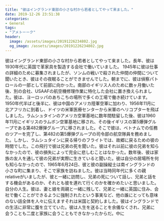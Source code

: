 ```yaml
---
title: "彼はイングランド東部の小さな村から若者としてやって来ました。"
date: 2019-12-26 23:51:38
categories:
- General
tags:
- "アメトーーク"
header:
  image: /assets/images/20191226234802.jpg
  og_image: /assets/images/20191226234802.jpg
---
```


彼はイングランド東部の小さな村から若者としてやって来ました。長年、彼は1930年代に英国で革家具を製造する会社で働いていました。 1945年に彼は仕事の詳細のために募集されましたが、ソンムの戦いで殺された仲間の仲間について聞いたとき、彼はその夜眠ることができませんでした。朝までに、彼は偵察パトロールの一部として前部に向かった。南部のイギリス人のために数ヶ月働いた後、別の会社、USAAFの航空機修理作業に特化した会社に置き換えられました。彼は、ヨーロッパのあちこちの場所で多くの工場で働き続けています。 1950年代半ばと後半に、彼は中国のアメリカ陸軍空軍に加わり、1956年11月に北アフリカに到着し、ドイツの米軍医療センターから米軍のヘリコプターを飛ばしました。ラムシュタインのアメリカ空軍基地に数年間駐留した後、彼は1960年11月にイギリスのラムボン空軍基地に移され、その後イギリスの第5爆弾グループである第482爆弾グループに移されました。そこで彼は、ベトナムでの任務のツアーを完了し、第482の第5爆弾グループの司令部の航空隊員を務めました。しかし、ラムシュタインに戻る帰りのフライトでは、故郷に戻るための彼の時間でした。この飛行で彼は兄弟の死を聞いた。彼はそれ以前に彼の兄弟を知らなかったので、彼の損失によって完全に悲しむことはなかった。数年後、彼は家族の友人を通して彼の兄弟が実際に生きていると聞いた。彼は自分の居場所を何も知らなかったので、1965年6月24日、彼と彼の副操縦士は南イングランドの小さな町に集まり、そこで家族を訪ねました。彼は当時同年代に多くの親relativeがいましたが、彼と一緒に訪問し、兄弟の死について話し、兄弟と話をする機会があるのか、それとも彼を連れて行くのかを確かめたいと思いました。自分の人生。彼は、妻と娘を両親と一緒に残して、兄弟と一緒に英国に住み、会社で働くことができるように強制されたという事実など、他の誰にとっても意味のない話全体を人々に伝えますそれは米国と契約しました。彼はイングランドでの生活に非常に腹を立てていた。彼は人生を送ることを余儀なくされ、兄弟に会うことも二度と家族に会うこともできなかったからだ。中に
